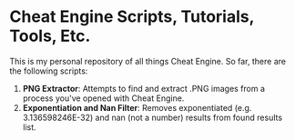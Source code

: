 # Cheat Engine Scripts, Tutorials, Tools, Etc.

This is my personal repository of all things Cheat Engine. So far, there are the following scripts:

1. **PNG Extractor**: Attempts to find and extract .PNG images from a process you've opened with Cheat Engine.
2. **Exponentiation and Nan Filter**: Removes exponentiated (e.g. 3.136598246E-32) and nan (not a number) results from found results list.
